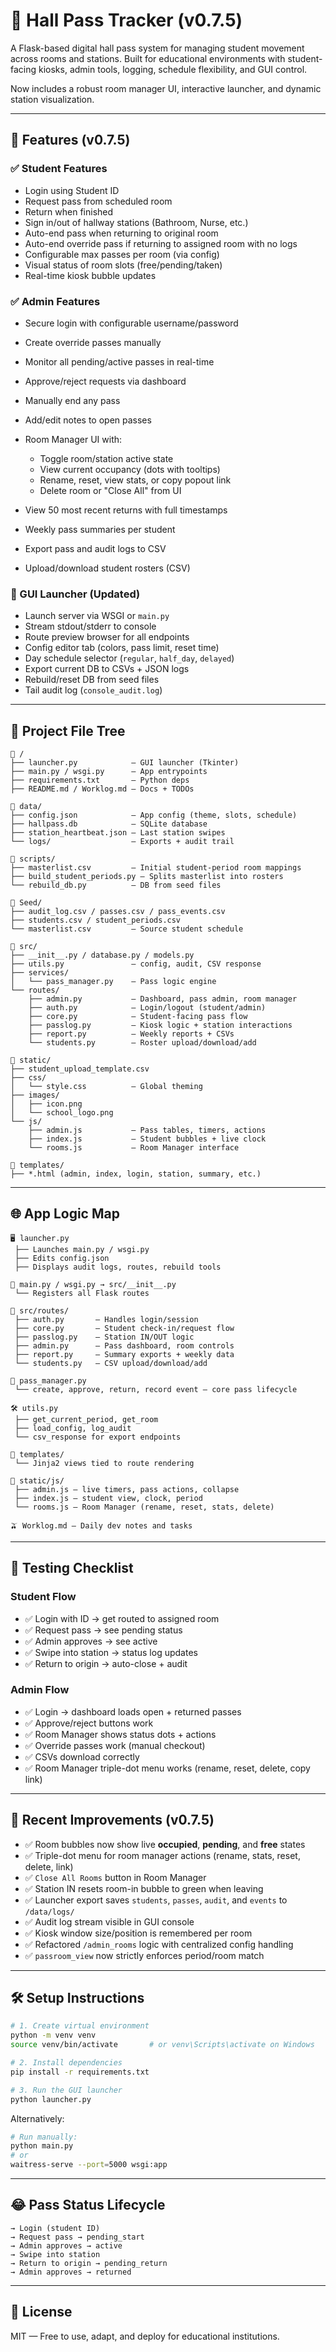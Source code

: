 # 🏢 Hall Pass Tracker (v0.7.5)

A Flask-based digital hall pass system for managing student movement across rooms and stations.
Built for educational environments with student-facing kiosks, admin tools, logging, schedule flexibility, and GUI control.

Now includes a robust room manager UI, interactive launcher, and dynamic station visualization.

---

## 🚀 Features (v0.7.5)

### ✅ Student Features

* Login using Student ID
* Request pass from scheduled room
* Return when finished
* Sign in/out of hallway stations (Bathroom, Nurse, etc.)
* Auto-end pass when returning to original room
* Auto-end override pass if returning to assigned room with no logs
* Configurable max passes per room (via config)
* Visual status of room slots (free/pending/taken)
* Real-time kiosk bubble updates

### ✅ Admin Features

* Secure login with configurable username/password
* Create override passes manually
* Monitor all pending/active passes in real-time
* Approve/reject requests via dashboard
* Manually end any pass
* Add/edit notes to open passes
* Room Manager UI with:

  * Toggle room/station active state
  * View current occupancy (dots with tooltips)
  * Rename, reset, view stats, or copy popout link
  * Delete room or "Close All" from UI
* View 50 most recent returns with full timestamps
* Weekly pass summaries per student
* Export pass and audit logs to CSV
* Upload/download student rosters (CSV)

### 🔹 GUI Launcher (Updated)

* Launch server via WSGI or `main.py`
* Stream stdout/stderr to console
* Route preview browser for all endpoints
* Config editor tab (colors, pass limit, reset time)
* Day schedule selector (`regular`, `half_day`, `delayed`)
* Export current DB to CSVs + JSON logs
* Rebuild/reset DB from seed files
* Tail audit log (`console_audit.log`)

---

## 📁 Project File Tree

```plaintext
📁 /
├── launcher.py            — GUI launcher (Tkinter)
├── main.py / wsgi.py      — App entrypoints
├── requirements.txt       — Python deps
├── README.md / Worklog.md — Docs + TODOs

📁 data/
├── config.json            — App config (theme, slots, schedule)
├── hallpass.db            — SQLite database
├── station_heartbeat.json — Last station swipes
└── logs/                  — Exports + audit trail

📁 scripts/
├── masterlist.csv         — Initial student-period room mappings
├── build_student_periods.py — Splits masterlist into rosters
└── rebuild_db.py          — DB from seed files

📁 Seed/
├── audit_log.csv / passes.csv / pass_events.csv
├── students.csv / student_periods.csv
└── masterlist.csv         — Source student schedule

📁 src/
├── __init__.py / database.py / models.py
├── utils.py               — config, audit, CSV response
├── services/
│   └── pass_manager.py    — Pass logic engine
└── routes/
    ├── admin.py           — Dashboard, pass admin, room manager
    ├── auth.py            — Login/logout (student/admin)
    ├── core.py            — Student-facing pass flow
    ├── passlog.py         — Kiosk logic + station interactions
    ├── report.py          — Weekly reports + CSVs
    └── students.py        — Roster upload/download/add

📁 static/
├── student_upload_template.csv
├── css/
│   └── style.css          — Global theming
├── images/
│   ├── icon.png
│   └── school_logo.png
└── js/
    ├── admin.js           — Pass tables, timers, actions
    ├── index.js           — Student bubbles + live clock
    └── rooms.js           — Room Manager interface

📁 templates/
├── *.html (admin, index, login, station, summary, etc.)
```

---

## 🌐 App Logic Map

```plaintext
🖥️ launcher.py
 ├── Launches main.py / wsgi.py
 ├── Edits config.json
 ├── Displays audit logs, routes, rebuild tools

🔗 main.py / wsgi.py → src/__init__.py
 └── Registers all Flask routes

📂 src/routes/
 ├── auth.py       — Handles login/session
 ├── core.py       — Student check-in/request flow
 ├── passlog.py    — Station IN/OUT logic
 ├── admin.py      — Pass dashboard, room controls
 ├── report.py     — Summary exports + weekly data
 └── students.py   — CSV upload/download/add

🧬 pass_manager.py
 └── create, approve, return, record event — core pass lifecycle

🛠️ utils.py
 ├── get_current_period, get_room
 ├── load_config, log_audit
 └── csv_response for export endpoints

📄 templates/
 └── Jinja2 views tied to route rendering

📁 static/js/
 ├── admin.js — live timers, pass actions, collapse
 ├── index.js — student view, clock, period
 └── rooms.js — Room Manager (rename, reset, stats, delete)

🫒 Worklog.md — Daily dev notes and tasks
```

---

## 🤪 Testing Checklist

### Student Flow

* ✅ Login with ID → get routed to assigned room
* ✅ Request pass → see pending status
* ✅ Admin approves → see active
* ✅ Swipe into station → status log updates
* ✅ Return to origin → auto-close + audit

### Admin Flow

* ✅ Login → dashboard loads open + returned passes
* ✅ Approve/reject buttons work
* ✅ Room Manager shows status dots + actions
* ✅ Override passes work (manual checkout)
* ✅ CSVs download correctly
* ✅ Room Manager triple-dot menu works (rename, reset, delete, copy link)

---

## 🔄 Recent Improvements (v0.7.5)

* ✅ Room bubbles now show live **occupied**, **pending**, and **free** states
* ✅ Triple-dot menu for room manager actions (rename, stats, reset, delete, link)
* ✅ `Close All Rooms` button in Room Manager
* ✅ Station IN resets room-in bubble to green when leaving
* ✅ Launcher export saves `students`, `passes`, `audit`, and `events` to `/data/logs/`
* ✅ Audit log stream visible in GUI console
* ✅ Kiosk window size/position is remembered per room
* ✅ Refactored `/admin_rooms` logic with centralized config handling
* ✅ `passroom_view` now strictly enforces period/room match

---

## 🛠 Setup Instructions

```bash
# 1. Create virtual environment
python -m venv venv
source venv/bin/activate       # or venv\Scripts\activate on Windows

# 2. Install dependencies
pip install -r requirements.txt

# 3. Run the GUI launcher
python launcher.py
```

Alternatively:

```bash
# Run manually:
python main.py
# or
waitress-serve --port=5000 wsgi:app
```

---

## 😂 Pass Status Lifecycle

```plaintext
→ Login (student ID)
→ Request pass → pending_start
→ Admin approves → active
→ Swipe into station
→ Return to origin → pending_return
→ Admin approves → returned
```

---

## 💼 License

MIT — Free to use, adapt, and deploy for educational institutions.

